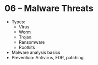# 06 – Malware Threats

- Types:
  - Virus
  - Worm
  - Trojan
  - Ransomware
  - Rootkits
- Malware analysis basics
- Prevention: Antivirus, EDR, patching
